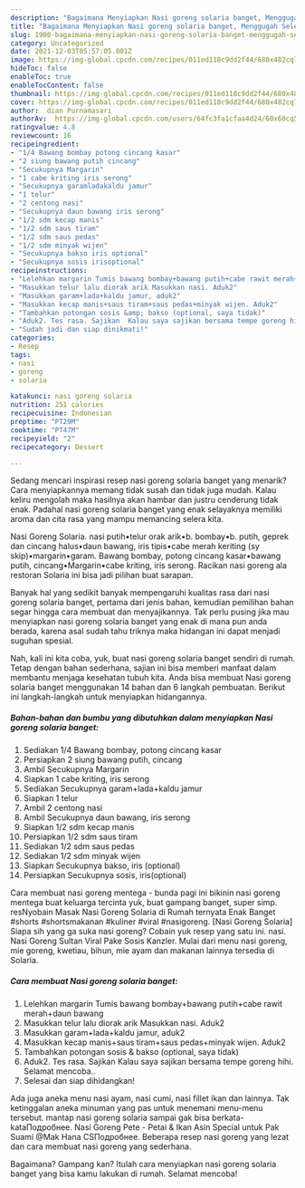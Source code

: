 ```yaml
---
description: "Bagaimana Menyiapkan Nasi goreng solaria banget, Menggugah Selera"
title: "Bagaimana Menyiapkan Nasi goreng solaria banget, Menggugah Selera"
slug: 1900-bagaimana-menyiapkan-nasi-goreng-solaria-banget-menggugah-selera
category: Uncategorized
date: 2021-12-03T05:57:05.801Z
image: https://img-global.cpcdn.com/recipes/011ed118c9dd2f44/680x482cq70/nasi-goreng-solaria-banget-foto-resep-utama.jpg
hideToc: false
enableToc: true
enableTocContent: false
thumbnail: https://img-global.cpcdn.com/recipes/011ed118c9dd2f44/680x482cq70/nasi-goreng-solaria-banget-foto-resep-utama.jpg
cover: https://img-global.cpcdn.com/recipes/011ed118c9dd2f44/680x482cq70/nasi-goreng-solaria-banget-foto-resep-utama.jpg
author:  dian Purnamasari
authorAv:  https://img-global.cpcdn.com/users/64fc3fa1cfaa4d24/60x60cq50/avatar.jpg
ratingvalue: 4.8
reviewcount: 16
recipeingredient:
- "1/4 Bawang bombay potong cincang kasar"
- "2 siung bawang putih cincang"
- "Secukupnya Margarin"
- "1 cabe kriting iris serong"
- "Secukupnya garamladakaldu jamur"
- "1 telur"
- "2 centong nasi"
- "Secukupnya daun bawang iris serong"
- "1/2 sdm kecap manis"
- "1/2 sdm saus tiram"
- "1/2 sdm saus pedas"
- "1/2 sdm minyak wijen"
- "Secukupnya bakso iris optional"
- "Secukupnya sosis irisoptional"
recipeinstructions:
- "Lelehkan margarin Tumis bawang bombay+bawang putih+cabe rawit merah+daun bawang"
- "Masukkan telur lalu diorak arik Masukkan nasi. Aduk2"
- "Masukkan garam+lada+kaldu jamur, aduk2"
- "Masukkan kecap manis+saus tiram+saus pedas+minyak wijen. Aduk2"
- "Tambahkan potongan sosis &amp; bakso (optional, saya tidak)"
- "Aduk2. Tes rasa. Sajikan  Kalau saya sajikan bersama tempe goreng hihi. Selamat mencoba.."
- "Sudah jadi dan siap dinikmati!"
categories:
- Resep
tags:
- nasi
- goreng
- solaria

katakunci: nasi goreng solaria 
nutrition: 251 calories
recipecuisine: Indonesian
preptime: "PT29M"
cooktime: "PT47M"
recipeyield: "2"
recipecategory: Dessert

---
```



Sedang mencari inspirasi resep nasi goreng solaria banget yang menarik? Cara menyiapkannya memang tidak susah dan tidak juga mudah. Kalau keliru mengolah maka hasilnya akan hambar dan justru cenderung tidak enak. Padahal nasi goreng solaria banget yang enak selayaknya memiliki aroma dan cita rasa yang mampu memancing selera kita.


Nasi Goreng Solaria. nasi putih•telur orak arik•b. bombay•b. putih, geprek dan cincang halus•daun bawang, iris tipis•cabe merah keriting (sy skip)•margarin•garam. Bawang bombay, potong cincang kasar•bawang putih, cincang•Margarin•cabe kriting, iris serong. Racikan nasi goreng ala restoran Solaria ini bisa jadi pilihan buat sarapan.

Banyak hal yang sedikit banyak mempengaruhi kualitas rasa dari nasi goreng solaria banget, pertama dari jenis bahan, kemudian pemilihan bahan segar hingga cara membuat dan menyajikannya. Tak perlu pusing jika mau menyiapkan nasi goreng solaria banget yang enak di mana pun anda berada, karena asal sudah tahu triknya maka hidangan ini dapat menjadi suguhan spesial.


Nah, kali ini kita coba, yuk, buat nasi goreng solaria banget sendiri di rumah. Tetap dengan bahan sederhana, sajian ini bisa memberi manfaat dalam membantu menjaga kesehatan tubuh kita. Anda bisa membuat Nasi goreng solaria banget menggunakan 14 bahan dan 6 langkah pembuatan. Berikut ini langkah-langkah untuk menyiapkan hidangannya.

<!--inarticleads1-->

##### Bahan-bahan dan bumbu yang dibutuhkan dalam menyiapkan Nasi goreng solaria banget:

1. Sediakan 1/4 Bawang bombay, potong cincang kasar
1. Persiapkan 2 siung bawang putih, cincang
1. Ambil Secukupnya Margarin
1. Siapkan 1 cabe kriting, iris serong
1. Sediakan Secukupnya garam+lada+kaldu jamur
1. Siapkan 1 telur
1. Ambil 2 centong nasi
1. Ambil Secukupnya daun bawang, iris serong
1. Siapkan 1/2 sdm kecap manis
1. Persiapkan 1/2 sdm saus tiram
1. Sediakan 1/2 sdm saus pedas
1. Sediakan 1/2 sdm minyak wijen
1. Siapkan Secukupnya bakso, iris (optional)
1. Persiapkan Secukupnya sosis, iris(optional)


Cara membuat nasi goreng mentega - bunda pagi ini bikinin nasi goreng mentega buat keluarga tercinta yuk, buat gampang banget, super simp. resNyobain Masak Nasi Goreng Solaria di Rumah ternyata Enak Banget #shorts #shortsmakanan #kuliner #viral #nasigoreng. [Nasi Goreng Solaria] Siapa sih yang ga suka nasi goreng? Cobain yuk resep yang satu ini. nasi. Nasi Goreng Sultan Viral Pake Sosis Kanzler. Mulai dari menu nasi goreng, mie goreng, kwetiau, bihun, mie ayam dan makanan lainnya tersedia di Solaria. 

<!--inarticleads2-->

##### Cara membuat Nasi goreng solaria banget:

1. Lelehkan margarin Tumis bawang bombay+bawang putih+cabe rawit merah+daun bawang
1. Masukkan telur lalu diorak arik Masukkan nasi. Aduk2
1. Masukkan garam+lada+kaldu jamur, aduk2
1. Masukkan kecap manis+saus tiram+saus pedas+minyak wijen. Aduk2
1. Tambahkan potongan sosis &amp; bakso (optional, saya tidak)
1. Aduk2. Tes rasa. Sajikan  Kalau saya sajikan bersama tempe goreng hihi. Selamat mencoba..
1. Selesai dan siap dihidangkan!

Ada juga aneka menu nasi ayam, nasi cumi, nasi fillet ikan dan lainnya. Tak ketinggalan aneka minuman yang pas untuk menemani menu-menu tersebut. mantap nasi goreng solaria sampai gak bisa berkata-kataПодробнее. Nasi Goreng Pete - Petai &amp; Ikan Asin Special untuk Pak Suami @Mak Hana CSПодробнее. Beberapa resep nasi goreng yang lezat dan cara membuat nasi goreng yang sederhana. 

Bagaimana? Gampang kan? Itulah cara menyiapkan nasi goreng solaria banget yang bisa kamu lakukan di rumah. Selamat mencoba!
